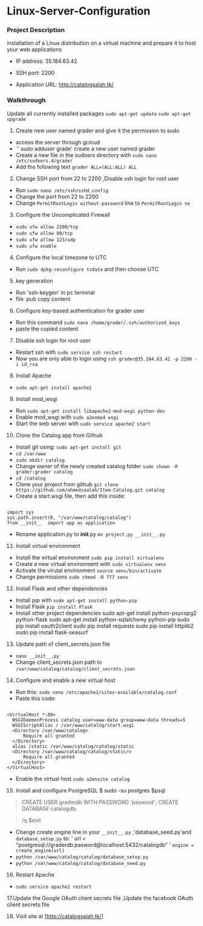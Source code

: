 # Linux-Server-Configuration


### Project Description

installation of a Linux distribution on a virtual machine and prepare it to host your web applications

- IP address: 35.184.63.42

- SSH port: 2200

- Application URL: http://catalogsalah.tk/

### Walkthrough
 Update all currently installed packages
  `sudo apt-get update`
  `sudo apt-get upgrade`

1. Create new user named grader and give it the permission to sudo
  - access the server through gcloud 
  - `' sudo adduser grade'  create a new user named grader
  - Create a new file in the sudoers directory with `sudo nano /etc/sudoers.d/grader`
  - Add the following text `grader ALL=(ALL:ALL) ALL`
   


2. Change SSH port from 22 to 2200 ,Disable ssh login for root user
  - Run `sudo nano /etc/ssh/sshd_config`
  - Change the port from 22 to 2200
  - Change `PermitRootLogin without-password` line to `PermitRootLogin no`

3. Configure the Uncomplicated Firewall 
  - `sudo ufw allow 2200/tcp`
  - `sudo ufw allow 80/tcp`
  - `sudo ufw allow 123/udp`
  - `sudo ufw enable`
  
4. Configure the local timezone to UTC
  - Run `sudo dpkg-reconfigure tzdata` and then choose UTC

5. key generation
 - Run 'ssh-keygen' in pc terminal 
 - file .pub copy content
 
6. Configure key-based authentication for grader user
  - Run this command `sudo nano /home/grader/.ssh/authorized_keys`
  - paste the copied content 

7. Disable ssh login for root user
  - Restart ssh with `sudo service ssh restart`
  - Now you are only able to login using `ssh grader@35.184.63.42 -p 2200 -i id_rsa`
 
8. Install Apache
  - `sudo apt-get install apache2`

9. Install mod_wsgi
  - Run `sudo apt-get install libapache2-mod-wsgi python-dev`
  - Enable mod_wsgi with `sudo a2enmod wsgi`
  - Start the web server with `sudo service apache2 start`

  
10. Clone the Catalog app from Github
  - Install git using: `sudo apt-get install git`
  - `cd /var/www`
  - `sudo mkdir catalog`
  - Change owner of the newly created catalog folder `sudo chown -R grader:grader catalog`
  - `cd /catalog`
  - Clone your project from github `git clone https://github.com/ahmedsaalah/Item-Catalog.git catalog`
  - Create a start.wsgi file, then add this inside:
  ```
  
import sys
sys.path.insert(0, "/var/www/catalog/catalog")
from __init__  import app as application
  ```
  - Rename application.py to __init__.py `mv project.py __init__.py`
  
  
11. Install virtual environment
  - Install the virtual environment `sudo pip install virtualenv`
  - Create a new virtual environment with `sudo virtualenv venv`
  - Activate the virutal environment `source venv/bin/activate`
  - Change permissions `sudo chmod -R 777 venv`

12. Install Flask and other dependencies
  - Install pip with `sudo apt-get install python-pip`
  - Install Flask `pip install Flask`
  - Install other project dependencies sudo apt-get install python-psycopg2 python-flask
sudo apt-get install python-sqlalchemy python-pip
sudo pip install oauth2client
sudo pip install requests
sudo pip install httplib2
sudo pip install flask-seasurf


13. Update path of client_secrets.json file
  - `nano __init__.py`
  - Change client_secrets.json path to `/var/www/catalog/catalog/client_secrets.json`
  
14. Configure and enable a new virtual host
  - Run this: `sudo nano /etc/apache2/sites-available/catalog.conf`
  - Paste this code: 
  ```
  
<VirtualHost *:80>
    WSGIDaemonProcess catalog user=www-data group=www-data threads=5
    WSGIScriptAlias / /var/www/catalog/start.wsgi
    <Directory /var/www/catalog>
        Require all granted
    </Directory>
    alias /static /var/www/catalog/catalog/static
    <Directory /var/www/catalog/catalog/static/>
        Require all granted
    </Directory>
</VirtualHost>

  ```
  - Enable the virtual host `sudo a2ensite catalog`

15. Install and configure PostgreSQL
$ sudo -su postgres
$psql
>CREATE USER graderdb WITH PASSWORD 'pasword';
>CREATE DATABASE catalogdb;

>/q
$exit
  - Change create engine line in your `__init__.py` ,'database_seed.py'and `database_setup.py` to: 
 ' url = "postgresql://graderdb:pasword@localhost:5432/catalogdb" '
  `engine = create_engine(url)`
  - `python /var/www/catalog/catalog/database_setup.py`
   - `python /var/www/catalog/catalog/database_seed.py`

16. Restart Apache 
  - `sudo service apache2 restart`

17.Update the Google OAuth client secrets file ,Update the facebook OAuth client secrets file
  
18. Visit site at [http://catalogsalah.tk/]

